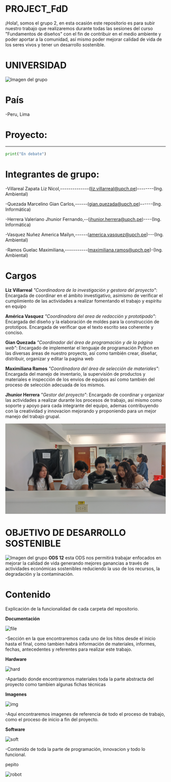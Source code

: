 # **PROJECT_FdD** 


¡Hola!, somos el grupo 2, en esta ocasión este repositorio es para subir nuestro trabajo que realizaremos durante todas las sesiones del curso "Fundamentos de diseños" con el fin de contribuir en el medio ambiente y poder aportar a la comunidad, así mismo poder mejorar calidad de vida de los seres vivos y tener un desarrollo sostenible.


# UNIVERSIDAD
![Imagen del grupo](<https://semanadelcannabis.cayetano.edu.pe/assets/img/logo-upch.png>)


# País
-Peru, Lima

# Proyecto:
----------------------------------
```python
print("En debate")

```

# **Integrantes de grupo:**
-Villareal Zapata Liz Nicol,--------------(liz.villarreal@upch.pe)--------(Ing. Ambiental)

-Quezada Marcelino Gian Carlos,------(gian.quezada@upch.pe)------(Ing. Informática)

-Herrera Valeriano Jhunior Fernando,--(jhunior.herrera@upch.pe)----(Ing. Informática)

-Vasquez Nuñez America Mailyn,------(america.vasquez@upch.pe)---(Ing. Ambiental)

-Ramos Guelac Maximiliana,-----------(maximiliana.ramos@upch.pe)-(Ing. Ambiental)

# Cargos

**Liz Villarreal**  *"Coordinadora de la investigación y gestora del proyecto"*:  Encargada de coordinar en el ámbito investigativo, asimismo de verificar el cumplimiento de las actividades a realizar fomentando el trabajo y espíritu en equipo

**América Vasquez** *"Coordinadora del area de redacción y prototipado"*: Encargada del diseño y la elaboración de moldes para la construcción de prototipos. Encargada de verificar que el texto escrito sea coherente y conciso.

**Gian Quezada** *"Coordinador del área de programación y de la página web"*: Encargado de implementar el lenguaje de programación Python en las diversas áreas de nuestro proyecto, así como también crear, diseñar, distribuir, organizar y editar la pagina web

**Maximiliana Ramos** *"Coordinadora del área de selección de materiales"*: Encargada del manejo de inventario, la supervisión de productos y materiales e inspección de los envíos de equipos así como también del proceso de selección adecuada de los mismos.

**Jhunior Herrera** *"Gestor del proyecto"*: Encargado de coordinar y organizar las actividades a realizar durante los procesos de trabajo, así mismo como soporte y apoyo para cada integrante del equipo, ademas contribuyendo con la creatividad y innovacion mejorando y proponiendo para un mejor manejo del trabajo grupal.

![Imagen del grupo](<Imagenes/Grupo 2.jpeg>)


# OBJETIVO DE DESARROLLO SOSTENIBLE 
![Imagen del grupo](<https://2.bp.blogspot.com/-SsIxQrdrfsQ/XJN_GnOyCnI/AAAAAAAAAOg/0wE0gnCDZI0uqj9FwMlCgBMR1wHry2riQCLcBGAs/s1600/ODS12.JPG>)
**ODS 12** esta ODS nos permitirá trabajar enfocados en mejorar la calidad de vida generando mejores ganancias  a través de actividades económicas sostenibles reduciendo la uso de los recursos, la degradación y la contaminación.


# Contenido
Explicación de la funcionalidad de cada carpeta del repositorio.

**Documentación**

![file](<Imagenes/Carpeta-Presentación 1/file.png>)

-Sección en la que encontraremos cada uno de los hitos desde el inicio hasta el final, como tambien habrá información de materiales, informes, fechas, antecedentes y referentes para realizar este trabajo. 


**Hardware**

![hard](<Imagenes/Carpeta-Presentación 1/Hardware.png>)

-Apartado donde encontraremos materiales toda la parte abstracta del proyecto como tambien algunas fichas técnicas


**Imagenes**

![img](<Imagenes/Carpeta-Presentación 1/Pictures.png>)

-Aquí encontraremos imagenes de referencia de todo el proceso de trabajo, como el proceso de inicio a fin del proyecto. 


**Software**

![soft](<Imagenes/Carpeta-Presentación 1/Software.png>)

-Contenido de toda la parte de programación, innovacion y todo lo funcional.



pepito



![robot](https://fcit.usf.edu/matrix/wp-content/uploads/2017/01/DanceBot-3-LG.gif)
